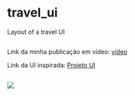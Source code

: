 # travel_ui

Layout of a travel UI

##

Link da minha publicação em vídeo: [vídeo](https://www.linkedin.com/posts/gustavo-neri-542a82150_github-ui-android-activity-6804506504163536897-Nzkb)

Link da UI inspirada: [Projeto UI](https://dribbble.com/shots/6510521-Travel-App-for-booking-unique-experience)

##

<img src="https://cdn.dribbble.com/users/2137652/screenshots/6510521/travel_app__background__4x.png?compress=1&resize=1200x900&vertical=top"/>


